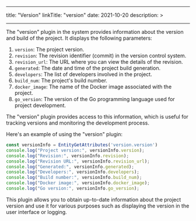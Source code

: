 
---
title: "Version"
linkTitle: "version"
date: 2021-10-20
description: >
  
---

The "version" plugin in the system provides information about the version and build of the project. It displays the following parameters:

1. `version`: The project version.
2. `revision`: The revision identifier (commit) in the version control system.
3. `revision_url`: The URL where you can view the details of the revision.
4. `generated`: The date and time of the project build generation.
5. `developers`: The list of developers involved in the project.
6. `build_num`: The project's build number.
7. `docker_image`: The name of the Docker image associated with the project.
8. `go_version`: The version of the Go programming language used for project development.

The "version" plugin provides access to this information, which is useful for tracking versions and monitoring the development process.

Here's an example of using the "version" plugin:

```javascript
const versionInfo = EntityGetAttributes('version.version')
console.log("Project version:", versionInfo.version);
console.log("Revision:", versionInfo.revision);
console.log("Revision URL:", versionInfo.revision_url);
console.log("Generated:", versionInfo.generated);
console.log("Developers:", versionInfo.developers);
console.log("Build number:", versionInfo.build_num);
console.log("Docker image:", versionInfo.docker_image);
console.log("Go version:", versionInfo.go_version);
```

This plugin allows you to obtain up-to-date information about the project version and use it for various purposes such as displaying the version in the user interface or logging.
